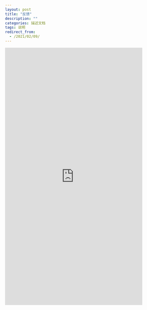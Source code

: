 ```yaml
---
layout: post
title: "反馈"
description: ""
categories: 描述文档
tags: 说明
redirect_from:
  - /2021/02/09/
---
```


 <iframe  
 height=850 
 width=90% 
 src="https://www.wenjuan.com/s/UZBZJvPbOp/#"  
 frameborder=0
 allowfullscreen>
 </iframe>